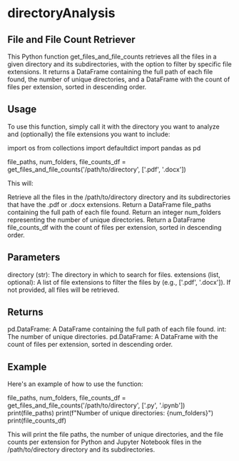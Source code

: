 # directoryAnalysis
## File and File Count Retriever
This Python function get_files_and_file_counts retrieves all the files in a given directory and its subdirectories, with the option to filter by specific file extensions. It returns a DataFrame containing the full path of each file found, the number of unique directories, and a DataFrame with the count of files per extension, sorted in descending order.

## Usage
To use this function, simply call it with the directory you want to analyze and (optionally) the file extensions you want to include:

import os
from collections import defaultdict
import pandas as pd

file_paths, num_folders, file_counts_df = get_files_and_file_counts('/path/to/directory', ['.pdf', '.docx'])

This will:

Retrieve all the files in the /path/to/directory directory and its subdirectories that have the .pdf or .docx extensions.
Return a DataFrame file_paths containing the full path of each file found.
Return an integer num_folders representing the number of unique directories.
Return a DataFrame file_counts_df with the count of files per extension, sorted in descending order.

## Parameters
directory (str): The directory in which to search for files.
extensions (list, optional): A list of file extensions to filter the files by (e.g., ['.pdf', '.docx']). If not provided, all files will be retrieved.

## Returns
pd.DataFrame: A DataFrame containing the full path of each file found.
int: The number of unique directories.
pd.DataFrame: A DataFrame with the count of files per extension, sorted in descending order.

## Example
Here's an example of how to use the function:

file_paths, num_folders, file_counts_df = get_files_and_file_counts('/path/to/directory', ['.py', '.ipynb'])
print(file_paths)
print(f"Number of unique directories: {num_folders}")
print(file_counts_df)


This will print the file paths, the number of unique directories, and the file counts per extension for Python and Jupyter Notebook files in the /path/to/directory directory and its subdirectories.
